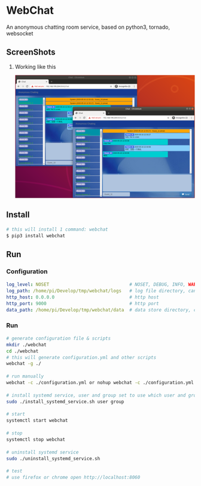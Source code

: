 # WebChat

An anonymous chatting room service, based on python3, tornado, websocket

## ScreenShots

1. Working like this
   
   ![Alt text](/doc/main_window.png?raw=true "main_window")

## Install
   
```bash
# this will install 1 command: webchat
$ pip3 install webchat
```

## Run

### Configuration
```yaml
log_level: NOSET                              # NOSET, DEBUG, INFO, WARNING, ERROR, CRITICAL
log_path: /home/pi/Develop/tmp/webchat/logs   # log file directory, can auto generate by webchat
http_host: 0.0.0.0                            # http host
http_port: 9000                               # http port
data_path: /home/pi/Develop/tmp/webchat/data  # data store directory, can auto generate by webchat
```

### Run
```bash
# generate configuration file & scripts
mkdir ./webchat
cd ./webchat
# this will generate configuration.yml and other scripts
webchat -g ./

# run manually
webchat -c ./configuration.yml or nohup webchat -c ./configuration.yml > /dev/null 2>&1 &

# install systemd service, user and group set to use which user and group to run webchat
sudo ./install_systemd_service.sh user group

# start
systemctl start webchat

# stop
systemctl stop webchat

# uninstall systemd service
sudo ./uninstall_systemd_service.sh

# test
# use firefox or chrome open http://localhost:8060
```
